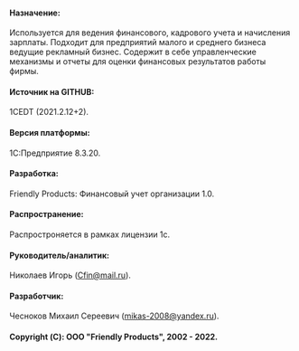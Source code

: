 #### Назначение: 
Используется для ведения финансового, кадрового учета и начисления зарплаты. Подходит для предприятий малого и среднего бизнеса ведущие рекламный бизнес. Содержит в себе управленческие механизмы и отчеты для оценки финансовых результатов работы фирмы.  
#### Источник на GITHUB: 
1CEDT (2021.2.12+2). 
#### Версия платформы: 
1С:Предприятие 8.3.20. 
#### Разработка: 
Friendly Products: Финансовый учет организации 1.0. 
#### Распространение: 
Распростроняется в рамках лицензии 1с. 
#### Руководитель/аналитик: 
Николаев Игорь (Cfin@mail.ru). 
#### Разработчик: 
Чесноков Михаил Сереевич (mikas-2008@yandex.ru). 
#### Copyright (С): ООО "Friendly Products", 2002 - 2022.

